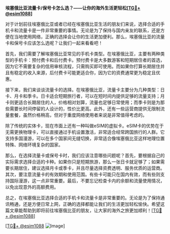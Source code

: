 **埃塞俄比亚流量卡/保号卡怎么选？——让你的海外生活更轻松[[TG💪+ @esim1088](https://t.me/s/esim1088)]**

对于计划前往埃塞俄比亚或者已经在埃塞俄比亚生活的朋友们来说，选择合适的手机卡和流量卡是一件非常重要的事情。无论是为了保持与国内亲友的联系，还是方便在当地使用网络，正确的选择会让你的生活更加便利。那么，埃塞俄比亚的流量卡和保号卡应该怎么选呢？让我们一起来看看吧！

首先，我们需要了解埃塞俄比亚常见的手机卡类型。在埃塞俄比亚，主要有两种类型的手机卡：预付费卡和后付费卡。预付费卡是大多数游客和短期居住者的首选，因为它不需要复杂的信用审核流程，只需购买即可使用。而如果你打算长期居住并且有稳定的收入来源，后付费卡可能更适合你，因为它的资费通常更为稳定且优惠。

接下来，我们来谈谈流量卡的选择。在埃塞俄比亚，流量卡主要分为几种类型：日卡、月卡和季卡。日卡适合短期旅行者，可以在短时间内提供足够的流量支持；月卡则更适合长期居住的人，价格相对划算，流量也足够日常使用；而季卡则是为那些需要长时间停留的人设计的，性价比更高。此外，还有一些运营商提供无限制流量套餐，虽然价格稍高，但对于重度网络使用者来说是非常值得考虑的。

除了传统的实体卡，现在市面上还有一种叫做eSIM的虚拟卡。eSIM卡的优势在于无需更换物理卡，可以直接通过手机设置激活，非常适合经常跨国旅行的人群。它支持多国漫游，可以在多个国家间无缝切换，非常适合像埃塞俄比亚这样地理位置特殊、网络环境复杂的国家。

那么，在选择流量卡或保号卡时，我们应该注意哪些问题呢？首先，要根据自己的实际需求选择合适的卡种。如果你只是短期旅游，那么一张日卡就足够了；如果需要长期居住，建议选择月卡或季卡，并且尽量选择资费透明、服务优质的运营商。其次，要注意流量卡的有效期和使用范围。有些卡可能只在国内有效，而有些则支持国际漫游，这一点非常重要。最后，不要忘记检查卡内的余额和流量使用情况，以免出现意外的高额费用。

总之，在埃塞俄比亚选择合适的手机卡和流量卡是非常重要的。无论是为了保持通讯畅通，还是方便日常上网，正确的选择都能让我们的生活更加轻松愉快。希望这篇文章能帮助到即将前往埃塞俄比亚的朋友，让大家的海外之旅更加顺利！[[TG💪+ @esim1088](https://t.me/s/esim1088)]

[[TG💪+ @esim1088](https://t.me/s/esim1088) ![Image](https://i.postimg.cc/4NQfJmqS/Snipaste-2025-05-13-00-14-12.png)]